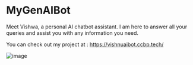 # MyGenAIBot
Meet Vishwa, a personal AI chatbot assistant. I am here to answer all your queries and assist you with any information you need.

You can check out my project at : https://vishnuaibot.ccbp.tech/

![image](https://github.com/VishnuKompelly/MyGenAIBot/assets/112175110/38f275e6-0716-461b-a587-d365df8a7d8e)
